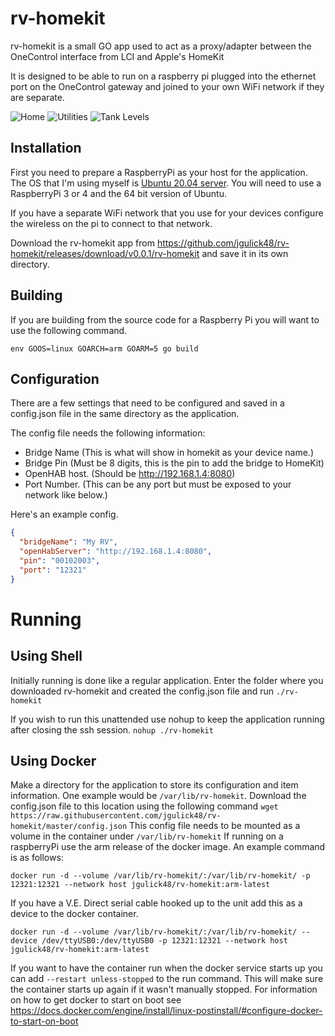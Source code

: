 # rv-homekit

rv-homekit is a small GO app used to act as a proxy/adapter between the OneControl interface from LCI and Apple's HomeKit

It is designed to be able to run on a raspberry pi plugged into the ethernet port on the OneControl gateway and joined to 
your own WiFi network if they are separate.

![Home](./images/home.png) ![Utilities](./images/utilities.png) ![Tank Levels](./images/tankLevels.png)

## Installation

First you need to prepare a RaspberryPi as your host for the application. The OS that I'm using myself is [Ubuntu 20.04 server](https://ubuntu.com/download/raspberry-pi). You will need to use a RaspberryPi 3 or 4 and the 64 bit version of Ubuntu.

If you have a separate WiFi network that you use for your devices configure the wireless on the pi to connect to that network.

Download the rv-homekit app from https://github.com/jgulick48/rv-homekit/releases/download/v0.0.1/rv-homekit and save it in its own directory.

## Building

If you are building from the source code for a Raspberry Pi you will want to use the following command.

```
env GOOS=linux GOARCH=arm GOARM=5 go build
```

## Configuration

There are a few settings that need to be configured and saved in a config.json file in the same directory as the application.

The config file needs the following information:
* Bridge Name (This is what will show in homekit as your device name.)
* Bridge Pin (Must be 8 digits, this is the pin to add the bridge to HomeKit)
* OpenHAB host. (Should be http://192.168.1.4:8080)
* Port Number. (This can be any port but must be exposed to your network like below.)

Here's an example config.

```json
{
  "bridgeName": "My RV",
  "openHabServer": "http://192.168.1.4:8080",
  "pin": "00102003",
  "port": "12321"
}
```

# Running

## Using Shell

Initially running is done like a regular application. Enter the folder where you downloaded rv-homekit and created the config.json file and run `./rv-homekit`

If you wish to run this unattended use nohup to keep the application running after closing the ssh session.
`nohup ./rv-homekit`

## Using Docker

Make a directory for the application to store its configuration and item information. One example would be `/var/lib/rv-homekit`. Download the config.json file to this location using the following command `wget https://raw.githubusercontent.com/jgulick48/rv-homekit/master/config.json` This config file needs to be mounted as a volume in the container under `/var/lib/rv-homekit` If running on a raspberryPi use the arm release of the docker image. An example command is as follows:
```
docker run -d --volume /var/lib/rv-homekit/:/var/lib/rv-homekit/ -p 12321:12321 --network host jgulick48/rv-homekit:arm-latest
```
If you have a V.E. Direct serial cable hooked up to the unit add this as a device to the docker container.
```
docker run -d --volume /var/lib/rv-homekit/:/var/lib/rv-homekit/ --device /dev/ttyUSB0:/dev/ttyUSB0 -p 12321:12321 --network host jgulick48/rv-homekit:arm-latest
```
If you want to have the container run when the docker service starts up you can add `--restart unless-stopped` to the run command. This will make sure the container starts up again if it wasn't manually stopped. For information on how to get docker to start on boot see https://docs.docker.com/engine/install/linux-postinstall/#configure-docker-to-start-on-boot